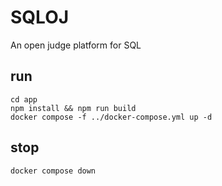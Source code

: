 # SQLOJ
An open judge platform for SQL

## run
    cd app
    npm install && npm run build
    docker compose -f ../docker-compose.yml up -d

## stop
    docker compose down
